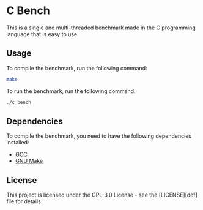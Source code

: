 # C Bench

This is a single and multi-threaded benchmark made in the C programming language that is easy to use.

## Usage

To compile the benchmark, run the following command:

```bash
make
```

To run the benchmark, run the following command:

```bash
./c_bench
```

## Dependencies
To compile the benchmark, you need to have the following dependencies installed:

- [GCC](https://gcc.gnu.org/)
- [GNU Make](https://www.gnu.org/software/make/)

## License
This project is licensed under the GPL-3.0 License - see the [LICENSE][def] file for details